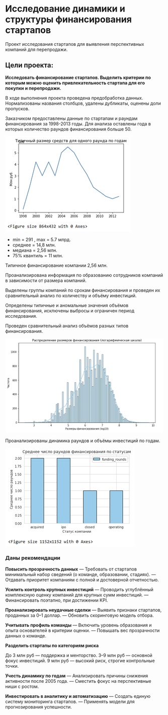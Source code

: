 # Исследование динамики и структуры финансирования стартапов

Проект исследования стартапов для выявления перспективных компаний для перепродажи.

## Цели проекта:
**Исследовать финансирование стартапов. Выделить критерии по которым можно оценить привлекательность стартапа для его покупки и перепродажи.**

В ходе выполнения проекта проведена предобработка данных. Нормализованы названия столбцов, удалены дубликаты, оценены доли пропусков.

Заказчиком предоставлены данные по стартапам и раундам финансирования за 1998-2013 годы.
Для анализа оставлены года в которых количество раундов финансирования больше 50.

![Визуализация_финансирования_по годам](https://github.com/Olga-Elkhova/Startup-research/blob/main/%D0%92%D0%B8%D0%B7%D1%83%D0%B0%D0%BB%D0%B8%D0%B7%D0%B0%D1%86%D0%B8%D1%8F_%D1%84%D0%B8%D0%BD%D0%B0%D0%BD%D1%81%D0%B8%D1%80%D0%BE%D0%B2%D0%B0%D0%BD%D0%B8%D1%8F_%D0%BF%D0%BE%20%D0%B3%D0%BE%D0%B4%D0%B0%D0%BC.png)

- min = 291 , max = 5.7 млрд.
- среднее = 14,8 млн.
- медиана = 2,56 млн.
- 75% квантиль = 11 млн.

Типичное финансирование компании 2,56 млн.

Проанализирована информация по образованию сотрудников компаний в зависимости от размера компаний.

Выделены группы компаний по срокам финансирования и проведен их сравнительный анализ по количеству и объёму инвестиций.

Определены типичные и аномальные значения объёмов финансирования, исключены выбросы и ограничен период исследования.

Проведен сравнительный анализ объёмов разных типов финансирования.

![Размеры_финансирования](https://github.com/Olga-Elkhova/Startup-research/blob/main/%D0%A0%D0%B0%D0%B7%D0%BC%D0%B5%D1%80%D1%8B_%D1%84%D0%B8%D0%BD%D0%B0%D0%BD%D1%81%D0%B8%D1%80%D0%BE%D0%B2%D0%B0%D0%BD%D0%B8%D1%8F.png)

Проанализированы динамика раундов и объёмы инвестиций по годам.

![Среднее_число_раундов_финансирования](https://github.com/Olga-Elkhova/Startup-research/blob/main/%D0%A1%D1%80%D0%B5%D0%B4%D0%BD%D0%B5%D0%B5_%D1%87%D0%B8%D1%81%D0%BB%D0%BE_%D1%80%D0%B0%D1%83%D0%BD%D0%B4%D0%BE%D0%B2_%D1%84%D0%B8%D0%BD%D0%B0%D0%BD%D1%81%D0%B8%D1%80%D0%BE%D0%B2%D0%B0%D0%BD%D0%B8%D1%8F.png)

### Даны рекомендации

**Повысить прозрачность данных**
— Требовать от стартапов минимальный набор сведений (о команде, образовании, стадиях).
— Отдавать приоритет компаниям с полной и достоверной отчетностью.

**Усилить контроль крупных инвестиций**
— Проводить углублённый комплексную оценку компаний для крупных сумм инвестиций.
— Финансировать поэтапно, при достижении KPI.

**Проанализировать неудачные сделки**
— Выявить признаки стартапов, проданных за 0–1 доллар.
— Обновить скоринговую модель отбора.

**Учитывать профиль команды**
— Включить уровень образования и опыта основателей в критерии оценки.
— Повышать вес прозрачности данных о команде.

**Разделить стартапы по категориям риска**

До 3 млн руб — поддержка и менторство.
3–9 млн руб — основной фокус инвестиций.
9 млн руб — высокий риск, строгие контрольные точки.

**Учесть динамику по годам**
— Анализировать причины снижения активности после 2005 года.
— Сместить фокус на перспективные ниши с ростом.

**Инвестировать в аналитику и автоматизацию**
— Создать единую систему мониторинга стартапов.
— Применять модели для прогнозирования успешности.
